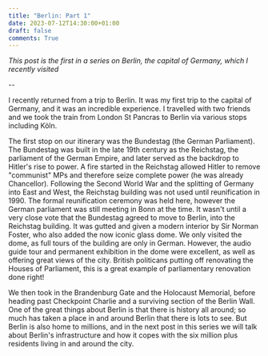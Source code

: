 ```yaml
---
title: "Berlin: Part 1"
date: 2023-07-12T14:30:00+01:00
draft: false
comments: True
---
```


*This post is the first in a series on Berlin, the capital of Germany, which I recently visited*

--

I recently returned from a trip to Berlin. It was my first trip to the capital of Germany, and it was an incredible experience.
I travelled with two friends and we took the train from London St Pancras to Berlin via various stops including Köln. 

The first stop on our itinerary was the Bundestag (the German Parliament). The Bundestag was built in the late 19th century as the Reichstag, the parliament of the German Empire, and later served as the backdrop to Hitler's rise to power. A fire started in the Reichstag allowed Hitler to remove "communist" MPs and therefore seize complete power (he was already Chancellor). Following the Second World War and the splitting of Germany into East and West, the Reichstag building was not used until reunification in 1990. The formal reunification ceremony was held here, however the German parliament was still meeting in Bonn at the time. It wasn't until a very close vote that the Bundestag agreed to move to Berlin, into the Reichstag building. It was gutted and given a modern interior by Sir Norman Foster, who also added the now iconic glass dome. We only visited the dome, as full tours of the building are only in German. However, the audio guide tour and permanent exhibition in the dome were excellent, as well as offering great views of the city. British politicans putting off renovating the Houses of Parliament, this is a great example of parliamentary renovation done right!

We then took in the Brandenburg Gate and the Holocaust Memorial, before heading past Checkpoint Charlie and a surviving section of the Berlin Wall. One of the great things about Berlin is that there is history all around; so much has taken a place in and around Berlin that there is lots to see.
But Berlin is also home to millions, and in the next post in this series we will talk about Berlin's infrastructure and how it copes with the six million plus residents living in and around the city.
